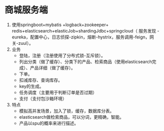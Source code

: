 # 商城服务端

1. 使用springboot+mybatis +logback+zookeeper+ redis+elasticsearch+elasticJob+shardingJdbc+springcloud（ 服务发现 -eureka，配置中心，日志侦探-zipkin，熔断-hystrix，服务调用-feign，网关-zuul）。
2. 业务
   - 登陆，注册（注册使用了分布式锁-互斥锁）。
   - 列出分类（做了缓存）、分类下的产品、检索商品（使用elasticsearch完成）、产品详细（做了缓存）。
   - 下单。
   - 扣减库存、查询库存。
   - key的生成。
   - 任务调度（主要用于判断订单是否过期）
   - 支付（支付包沙箱环境）
3. 特点
   - 模拟高并发场景，加入了锁，缓存，数据库分表。
   - elasticsearch做检索商品，可以分词，更精确，智能。
   - 产品以spu的概率来进行描述。
